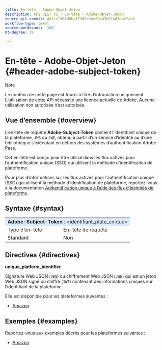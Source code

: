 ```yaml
---
title: En-tête - Adobe-Objet-Jeton
description: API REST V2 - En-tête - Adobe-Objet-Jeton
source-git-commit: 4d1ce1301d6baf7309e8ee52c43b02403aa2fab9
workflow-type: tm+mt
source-wordcount: '156'
ht-degree: 2%

---
```



# En-tête - Adobe-Objet-Jeton {#header-adobe-subject-token}

>[!NOTE]
>
> Le contenu de cette page est fourni à titre d’information uniquement. L’utilisation de cette API nécessite une licence actuelle de Adobe. Aucune utilisation non autorisée n’est autorisée.

## Vue d’ensemble {#overview}

L’en-tête de requête <b> Adobe-Subject-Token</b> contient l’identifiant unique de la plateforme, `JWS` ou `JWE`, obtenu à partir d’un service d’identité ou d’une bibliothèque s’exécutant en dehors des systèmes d’authentification Adobe Pass.

Cet en-tête est conçu pour être utilisé dans les flux activés pour l’authentification unique (SSO) qui utilisent la méthode d’identification de plateforme.

Pour plus d’informations sur les flux activés pour l’authentification unique (SSO) qui utilisent la méthode d’identification de plateforme, reportez-vous à la documentation [Authentification unique à l’aide des flux d’identités de plateforme](../../flows/single-sign-on-flows/rest-api-v2-single-sign-on-platform-identity-flows.md).

## Syntaxe {#syntax}

<table>
   <tr>
      <td style="background-color: #DEEBFF;" colspan="2"><b>Adobe-Subject-Token</b> : &lt;identifiant_plate_unique&gt;</td>
   </tr>
   <tr>
      <td>Type d’en-tête</td>
      <td>En-tête de requête</td>
   </tr>
   <tr>
      <td>Standard</td>
      <td>Non</td>
   </tr>
</table>

## Directives {#directives}

<b>unique_platform_identifier</b>

Signature Web JSON (`JWS`) ou chiffrement Web JSON (`JWE`) qui est un jeton Web JSON signé ou chiffré (`JWT`) contenant des informations uniques sur l’identifiant de la plateforme.

Elle est disponible pour les plateformes suivantes :

* [Amazon](../../../amazon-fireos-sso-using-clientless-api-cookbook.md)

## Exemples {#examples}

Reportez-vous aux exemples décrits pour les plateformes suivantes :

* [Amazon](../../../amazon-fireos-sso-using-clientless-api-cookbook.md)
